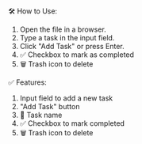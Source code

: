 🛠 How to Use:

1. Open the file in a browser.
2. Type a task in the input field.
3. Click "Add Task" or press Enter.
4. ✅ Checkbox to mark as completed
5. 🗑️ Trash icon to delete

✅ Features:

1. Input field to add a new task
2. "Add Task" button
3. 📌 Task name
4. ✅ Checkbox to mark completed
5. 🗑️ Trash icon to delete
